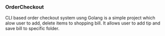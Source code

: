 ### OrderCheckout

CLI based order checkout system usng Golang is a simple project which alow user to add, delete items to shopping bill. It allows user to add tip and save bill to specific folder. 
